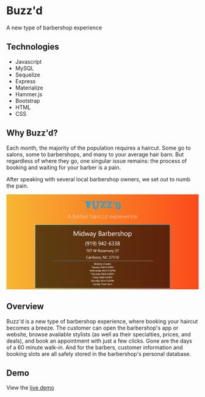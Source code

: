 # Buzz'd
A new type of barbershop experience

## Technologies
- Javascript
- MySQL
- Sequelize
- Express
- Materialize
- Hammer.js
- Bootstrap
- HTML
- CSS

## Why Buzz'd?
Each month, the majority of the population requires a haircut. Some go to salons, some to barbershops, and many to your average hair barn. But regardless of where they go, one singular issue remains: the process of booking and waiting for your barber is a pain. 

After speaking with several local barbershop owners, we set out to numb the pain.

![Screenshot 1](/public/images/screen1.png?raw=true "Screenshot 1")

## Overview
Buzz'd is a new type of barbershop experience, where booking your haircut becomes a breeze. The customer can open the barbershop's app or website, browse available stylists (as well as their specialties, prices, and deals), and book an appointment with just a few clicks. Gone are the days of a 60 minute walk-in. And for the barbers, customer information and booking slots are all safely stored in the barbershop's personal database.

## Demo
View the [live demo](https://fathomless-depths-99227.herokuapp.com/)
